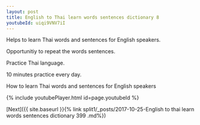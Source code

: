 ```yaml
---
layout: post
title: English to Thai learn words sentences dictionary 8 
youtubeId: uiqi9VNV7iI
---
```

 
 
Helps to learn Thai words and sentences for English speakers.

Opportunitiy to repeat the words sentences. 

Practice Thai language. 
 
10 minutes practice every day. 
 
How to learn Thai words and sentences for English speakers 
 
{% include youtubePlayer.html id=page.youtubeId %}
 
 
[Next]({{ site.baseurl }}{% link  split1/_posts/2017-10-25-English to thai learn words sentences dictionary 399 .md%})
 
